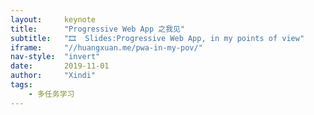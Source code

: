 ```yaml
---
layout:     keynote
title:      "Progressive Web App 之我见"
subtitle:   "🎞  Slides:Progressive Web App, in my points of view"
iframe:     "//huangxuan.me/pwa-in-my-pov/"
nav-style:  "invert"
date:       2019-11-01
author:     "Xindi"
tags:
    - 多任务学习
---
```


